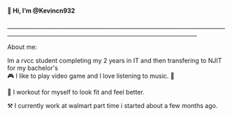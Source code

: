 <h4>👋 Hi, I’m @Kevincn932</h4>
<p>__________________________________________________________________________________________________________________________________________________</p>
About me: 
<p>Im a rvcc student completing my 2 years in IT and then transfering to NJIT for my bachelor's<br>
🎮 I like to play video game and I love listening to music. 🎵</p>
<p>💪 I workout for myself to look fit and feel better.</p>
<p>⚒ I currently work at walmart part time i started about a few months ago.</p>
